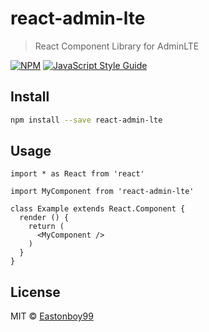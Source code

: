 # react-admin-lte

> React Component Library for AdminLTE

[![NPM](https://img.shields.io/npm/v/react-admin-lte.svg)](https://www.npmjs.com/package/react-admin-lte) [![JavaScript Style Guide](https://img.shields.io/badge/code_style-standard-brightgreen.svg)](https://standardjs.com)

## Install

```bash
npm install --save react-admin-lte
```

## Usage

```tsx
import * as React from 'react'

import MyComponent from 'react-admin-lte'

class Example extends React.Component {
  render () {
    return (
      <MyComponent />
    )
  }
}
```

## License

MIT © [Eastonboy99](https://github.com/Eastonboy99)
